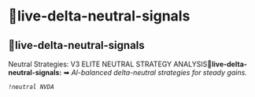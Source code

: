 # 🧇live-delta-neutral-signals

## 🧇live-delta-neutral-signals

Neutral Strategies: V3 ELITE NEUTRAL STRATEGY ANALYSIS🧇**live-delta-neutral-signals:** ➡ _AI-balanced delta-neutral strategies for steady gains._

_`!neutral NVDA`_
